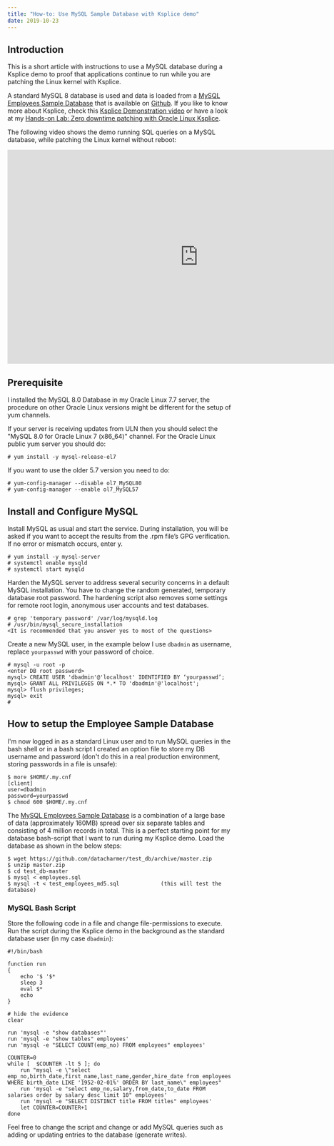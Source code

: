 ```yaml
---
title: "How-to: Use MySQL Sample Database with Ksplice demo"
date: 2019-10-23
---
```

## Introduction
This is a short article with instructions to use a MySQL database during a Ksplice demo to proof that applications continue to run while you are patching the Linux kernel with Ksplice.

A standard MySQL 8 database is used and data is loaded from a [MySQL Employees Sample Database](https://dev.mysql.com/doc/employee/en/) that is available on [Github](https://github.com/datacharmer/test_db). If you like to know more about Ksplice, check this [Ksplice Demonstration video](https://youtu.be/H9Ga_ndoOwA) or have a look at my [Hands-on Lab: Zero downtime patching with Oracle Linux Ksplice](https://jromers.github.io/article/2019/05/handson-lab-ksplice-offline/).

The following video shows the demo running SQL queries on a MySQL database, while patching the Linux kernel without reboot:
<iframe width="853" height="480" src="https://www.youtube.com/embed/tesrSZIUBxQ" frameborder="0" allow="accelerometer; autoplay; encrypted-media; gyroscope; picture-in-picture" allowfullscreen></iframe>

## Prerequisite
I installed the MySQL 8.0 Database in my Oracle Linux 7.7 server, the procedure on other Oracle Linux versions might be different for the setup of yum channels.

If your server is receiving updates from ULN then you should select the "MySQL 8.0 for Oracle Linux 7 (x86_64)" channel. For the Oracle Linux public yum server you should do:
```
# yum install -y mysql-release-el7
```
If you want to use the older 5.7 version you need to do:
```
# yum-config-manager --disable ol7_MySQL80
# yum-config-manager --enable ol7_MySQL57
```

## Install and Configure MySQL
Install MySQL as usual and start the service. During installation, you will be asked if you want to accept the results from the .rpm file’s GPG verification. If no error or mismatch occurs, enter y.
```
# yum install -y mysql-server
# systemctl enable mysqld
# systemctl start mysqld
```
Harden the MySQL server to address several security concerns in a default MySQL installation. You have to change the random generated, temporary database root password. The hardening script also removes some settings for remote root login, anonymous user accounts and test databases.
```
# grep 'temporary password' /var/log/mysqld.log
# /usr/bin/mysql_secure_installation
<It is recommended that you answer yes to most of the questions>
```

Create a new MySQL user, in the example below I use `dbadmin` as username, replace `yourpasswd` with your password of choice.
```
# mysql -u root -p
<enter DB root password>
mysql> CREATE USER 'dbadmin'@'localhost' IDENTIFIED BY ‘yourpasswd’;
mysql> GRANT ALL PRIVILEGES ON *.* TO 'dbadmin'@'localhost';
mysql> flush privileges;
mysql> exit
#
```

## How to setup the Employee Sample Database

I'm now logged in as a standard Linux user and to run MySQL queries in the bash shell or in a bash script I created an option file to store my DB username and password (don't do this in a real production environment, storing passwords in a file is unsafe):
```
$ more $HOME/.my.cnf
[client]
user=dbadmin
password=yourpasswd
$ chmod 600 $HOME/.my.cnf
```

The [MySQL Employees Sample Database](https://dev.mysql.com/doc/employee/en/) is a combination of a large base of data (approximately 160MB) spread over six separate tables and consisting of 4 million records in total. This is a perfect starting point for my database bash-script that I want to run during my Ksplice demo. Load the database as shown in the below steps:
```
$ wget https://github.com/datacharmer/test_db/archive/master.zip
$ unzip master.zip
$ cd test_db-master
$ mysql < employees.sql
$ mysql -t < test_employees_md5.sql             (this will test the database)
```

### MySQL Bash Script 

Store the following code in a file and change file-permissions to execute. Run the script during the Ksplice demo in the background as the standard database user (in my case `dbadmin`):
```
#!/bin/bash

function run
{
    echo '$ '$*
    sleep 3
    eval $*
    echo
}

# hide the evidence
clear

run 'mysql -e "show databases"'
run 'mysql -e "show tables" employees'
run 'mysql -e "SELECT COUNT(emp_no) FROM employees" employees'

COUNTER=0
while [  $COUNTER -lt 5 ]; do
    run "mysql -e \"select emp_no,birth_date,first_name,last_name,gender,hire_date from employees WHERE birth_date LIKE '1952-02-01%' ORDER BY last_name\" employees"
    run 'mysql -e "select emp_no,salary,from_date,to_date FROM salaries order by salary desc limit 10" employees'
    run 'mysql -e "SELECT DISTINCT title FROM titles" employees'
    let COUNTER=COUNTER+1
done
```
Feel free to change the script and change or add MySQL queries such as adding or updating entries to the database (generate writes).
